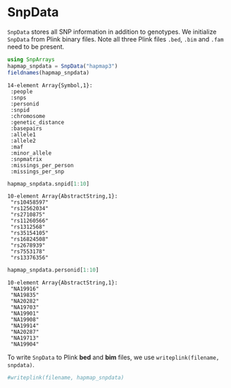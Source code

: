 
# SnpData

`SnpData` stores all SNP information in addition to genotypes. We initialize `SnpData` from Plink binary files. Note all three Plink files `.bed`, `.bim` and `.fam` need to be present.


```julia
using SnpArrays
hapmap_snpdata = SnpData("hapmap3")
fieldnames(hapmap_snpdata)
```




    14-element Array{Symbol,1}:
     :people             
     :snps               
     :personid           
     :snpid              
     :chromosome         
     :genetic_distance   
     :basepairs          
     :allele1            
     :allele2            
     :maf                
     :minor_allele       
     :snpmatrix          
     :missings_per_person
     :missings_per_snp   




```julia
hapmap_snpdata.snpid[1:10]
```




    10-element Array{AbstractString,1}:
     "rs10458597"
     "rs12562034"
     "rs2710875" 
     "rs11260566"
     "rs1312568" 
     "rs35154105"
     "rs16824508"
     "rs2678939" 
     "rs7553178" 
     "rs13376356"




```julia
hapmap_snpdata.personid[1:10]
```




    10-element Array{AbstractString,1}:
     "NA19916"
     "NA19835"
     "NA20282"
     "NA19703"
     "NA19901"
     "NA19908"
     "NA19914"
     "NA20287"
     "NA19713"
     "NA19904"



To write `SnpData` to Plink **bed** and **bim** files, we use `writeplink(filename, snpdata)`.


```julia
#writeplink(filename, hapmap_snpdata)
```
